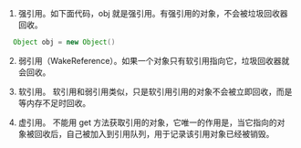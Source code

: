 1. 强引用。如下面代码，obj 就是强引用。有强引用的对象，不会被垃圾回收器回收。
```java
  Object obj = new Object()
```
2. 弱引用（WakeReference）。如果一个对象只有软引用指向它，垃圾回收器就会回收。

3. 软引用。 软引用和弱引用类似，只是软引用引用的对象不会被立即回收，而是等内存不足时回收。

4. 虚引用。 不能用 get 方法获取引用的对象，它唯一的作用是，当它指向的对象被回收后，自己被加入到引用队列，用于记录该引用对象已经被销毁。
